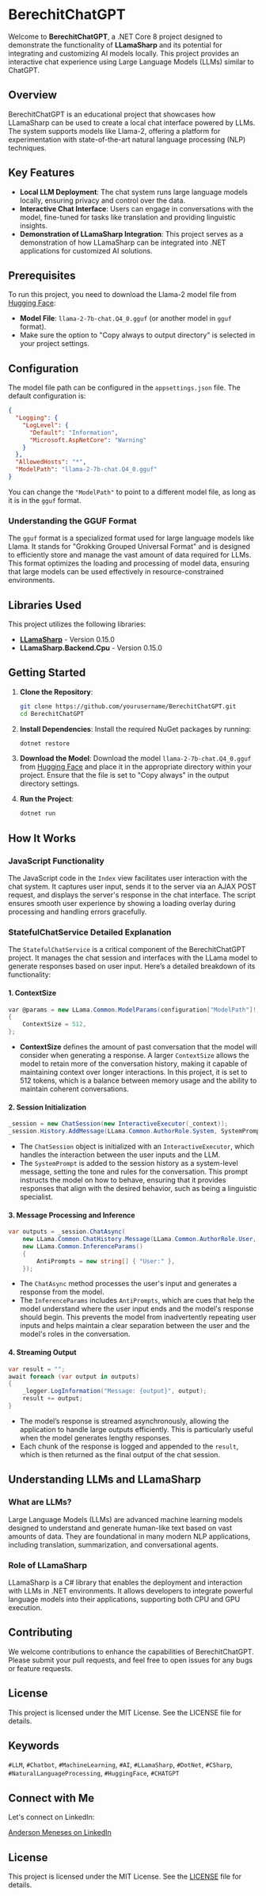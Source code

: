 # BerechitChatGPT

Welcome to **BerechitChatGPT**, a .NET Core 8 project designed to demonstrate the functionality of **LLamaSharp** and its potential for integrating and customizing AI models locally. This project provides an interactive chat experience using Large Language Models (LLMs) similar to ChatGPT.

## Overview

BerechitChatGPT is an educational project that showcases how LLamaSharp can be used to create a local chat interface powered by LLMs. The system supports models like Llama-2, offering a platform for experimentation with state-of-the-art natural language processing (NLP) techniques.

## Key Features

- **Local LLM Deployment**: The chat system runs large language models locally, ensuring privacy and control over the data.
- **Interactive Chat Interface**: Users can engage in conversations with the model, fine-tuned for tasks like translation and providing linguistic insights.
- **Demonstration of LLamaSharp Integration**: This project serves as a demonstration of how LLamaSharp can be integrated into .NET applications for customized AI solutions.

## Prerequisites

To run this project, you need to download the Llama-2 model file from [Hugging Face](https://huggingface.co/):

- **Model File**: `llama-2-7b-chat.Q4_0.gguf` (or another model in `gguf` format).
- Make sure the option to "Copy always to output directory" is selected in your project settings.

## Configuration

The model file path can be configured in the `appsettings.json` file. The default configuration is:

```json
{
  "Logging": {
    "LogLevel": {
      "Default": "Information",
      "Microsoft.AspNetCore": "Warning"
    }
  },
  "AllowedHosts": "*",
  "ModelPath": "llama-2-7b-chat.Q4_0.gguf"
}
```

You can change the `"ModelPath"` to point to a different model file, as long as it is in the `gguf` format.

### Understanding the GGUF Format

The `gguf` format is a specialized format used for large language models like Llama. It stands for "Grokking Grouped Universal Format" and is designed to efficiently store and manage the vast amount of data required for LLMs. This format optimizes the loading and processing of model data, ensuring that large models can be used effectively in resource-constrained environments.

## Libraries Used

This project utilizes the following libraries:

- [**LLamaSharp**](https://github.com/SciSharp/LLamaSharp/) - Version 0.15.0
- **LLamaSharp.Backend.Cpu** - Version 0.15.0

## Getting Started

1. **Clone the Repository**:
   ```bash
   git clone https://github.com/yourusername/BerechitChatGPT.git
   cd BerechitChatGPT
   ```

2. **Install Dependencies**:
   Install the required NuGet packages by running:
   ```bash
   dotnet restore
   ```

3. **Download the Model**:
   Download the model `llama-2-7b-chat.Q4_0.gguf` from [Hugging Face](https://huggingface.co/) and place it in the appropriate directory within your project. Ensure that the file is set to "Copy always" in the output directory settings.

4. **Run the Project**:
   ```bash
   dotnet run
   ```

## How It Works

### JavaScript Functionality

The JavaScript code in the `Index` view facilitates user interaction with the chat system. It captures user input, sends it to the server via an AJAX POST request, and displays the server's response in the chat interface. The script ensures smooth user experience by showing a loading overlay during processing and handling errors gracefully.

### StatefulChatService Detailed Explanation

The `StatefulChatService` is a critical component of the BerechitChatGPT project. It manages the chat session and interfaces with the LLama model to generate responses based on user input. Here’s a detailed breakdown of its functionality:

#### 1. **ContextSize**

```csharp
var @params = new LLama.Common.ModelParams(configuration["ModelPath"]!)
{
    ContextSize = 512,
};
```

- **ContextSize** defines the amount of past conversation that the model will consider when generating a response. A larger `ContextSize` allows the model to retain more of the conversation history, making it capable of maintaining context over longer interactions. In this project, it is set to 512 tokens, which is a balance between memory usage and the ability to maintain coherent conversations.

#### 2. **Session Initialization**

```csharp
_session = new ChatSession(new InteractiveExecutor(_context));
_session.History.AddMessage(LLama.Common.AuthorRole.System, SystemPrompt);
```

- The `ChatSession` object is initialized with an `InteractiveExecutor`, which handles the interaction between the user inputs and the LLM. 
- The `SystemPrompt` is added to the session history as a system-level message, setting the tone and rules for the conversation. This prompt instructs the model on how to behave, ensuring that it provides responses that align with the desired behavior, such as being a linguistic specialist.

#### 3. **Message Processing and Inference**

```csharp
var outputs = _session.ChatAsync(
    new LLama.Common.ChatHistory.Message(LLama.Common.AuthorRole.User, input.Text),
    new LLama.Common.InferenceParams()
    { 
        AntiPrompts = new string[] { "User:" },
    });
```

- The `ChatAsync` method processes the user's input and generates a response from the model. 
- The `InferenceParams` includes `AntiPrompts`, which are cues that help the model understand where the user input ends and the model's response should begin. This prevents the model from inadvertently repeating user inputs and helps maintain a clear separation between the user and the model's roles in the conversation.

#### 4. **Streaming Output**

```csharp
var result = "";
await foreach (var output in outputs)
{
    _logger.LogInformation("Message: {output}", output);
    result += output; 
}
```

- The model’s response is streamed asynchronously, allowing the application to handle large outputs efficiently. This is particularly useful when the model generates lengthy responses.
- Each chunk of the response is logged and appended to the `result`, which is then returned as the final output of the chat session.

## Understanding LLMs and LLamaSharp

### What are LLMs?

Large Language Models (LLMs) are advanced machine learning models designed to understand and generate human-like text based on vast amounts of data. They are foundational in many modern NLP applications, including translation, summarization, and conversational agents.

### Role of LLamaSharp

LLamaSharp is a C# library that enables the deployment and interaction with LLMs in .NET environments. It allows developers to integrate powerful language models into their applications, supporting both CPU and GPU execution.

## Contributing

We welcome contributions to enhance the capabilities of BerechitChatGPT. Please submit your pull requests, and feel free to open issues for any bugs or feature requests.


## License

This project is licensed under the MIT License. See the LICENSE file for details.

## Keywords

`#LLM`, `#Chatbot`, `#MachineLearning`, `#AI`, `#LLamaSharp`, `#DotNet`, `#CSharp`, `#NaturalLanguageProcessing`, `#HuggingFace`, `#CHATGPT`
## Connect with Me

Let's connect on LinkedIn:

[Anderson Meneses on LinkedIn](https://www.linkedin.com/in/anderson-meneses)

## License

This project is licensed under the MIT License. See the [LICENSE](LICENSE) file for details.

